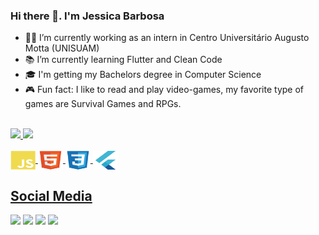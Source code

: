 ### Hi there 👋. I'm Jessica Barbosa

- 👩‍💻 I’m currently working as an intern in Centro Universitário Augusto Motta (UNISUAM)
- 📚 I’m currently learning Flutter and Clean Code
- 🎓 I'm getting my Bachelors degree in Computer Science
- 🎮 Fun fact: I like to read and play video-games, my favorite type of games are Survival Games and RPGs.

<br>
<div>
  <a href="https://github.com/JessicaLBarbosa">
  <img height="180em" src="https://github-readme-stats.vercel.app/api?username=JessicaLBarbosa&show_icons=true&theme=aura&include_all_commits=true&count_private=true"/>
  <img height="180em" src="https://github-readme-stats.vercel.app/api/top-langs/?username=JessicaLBarbosa&layout=compact&langs_count=10&theme=aura"/>
</div>
<div style="display: inline_block"><br>
  <img align="center" alt="JessicaLBarbosa-Js" height="30" width="40" src="https://raw.githubusercontent.com/devicons/devicon/master/icons/javascript/javascript-plain.svg">
  <img align="center" alt="JessicaLBarbosa-HTML" height="30" width="40" src="https://raw.githubusercontent.com/devicons/devicon/master/icons/html5/html5-original.svg">
  <img align="center" alt="JessicaLBarbosa-CSS" height="30" width="40" src="https://raw.githubusercontent.com/devicons/devicon/master/icons/css3/css3-original.svg">
  <img align="center" alt="JessicaLBarbosa-Flutter" height="30" width="40" src="https://raw.githubusercontent.com/devicons/devicon/master/icons/flutter/flutter-original.svg">
</div>

## Social Media
<div>
  <a href="https://www.instagram.com/jess.lessa/" target="_blank"><img src="https://img.shields.io/badge/-Instagram-%23E4405F?style=for-the-badge&logo=instagram&logoColor=white" target="_blank"></a>
 	<a href="https://twitter.com/JessicaLessaBa1" target="_blank"><img src="https://img.shields.io/badge/Twitter-9146FF?style=for-the-badge&logo=twitter&logoColor=white" target="_blank"></a>
   <a href = "mailto:lbarbosa.jessica@gmail.com"><img src="https://img.shields.io/badge/-Gmail-%23333?style=for-the-badge&logo=gmail&logoColor=white" target="_blank"></a>
  <a href="https://www.linkedin.com/in/jessicalessabarbosa/" target="_blank"><img src="https://img.shields.io/badge/-LinkedIn-%230077B5?style=for-the-badge&logo=linkedin&logoColor=white" target="_blank"></a> 

  
</div>


<!--
**JessicaLBarbosa/JessicaLBarbosa** is a ✨ _special_ ✨ repository because its `README.md` (this file) appears on your GitHub profile.

Here are some ideas to get you started:

- 🔭 I’m currently working on ...
- 🌱 I’m currently learning ...
- 👯 I’m looking to collaborate on ...
- 🤔 I’m looking for help with ...
- 💬 Ask me about ...
- 📫 How to reach me: ...
- 😄 Pronouns: ...
- ⚡ Fun fact: ...
-->
